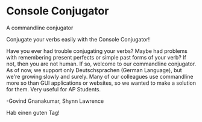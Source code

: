 # Console Conjugator
A commandline conjugator

Conjugate your verbs easily with the Console Conjugator! 

Have you ever had trouble conjugating your verbs? Maybe had problems with remembering present perfects or simple past forms of your verb? If not, then you are not human. If so, welcome to our commandline conjugator. As of now, we support only Deutschsprachen (German Language), but we're growing slowly and surely. Many of our colleagues use commandline more so than GUI applications or websites, so we wanted to make a solution for them. Very useful for AP Students.

-Govind Gnanakumar, Shynn Lawrence

Hab einen guten Tag!
